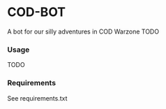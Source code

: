 # COD-BOT
A bot for our silly adventures in COD Warzone
TODO

### Usage
TODO

### Requirements
See requirements.txt
